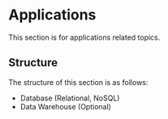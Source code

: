# Applications

This section is for applications related topics.

## Structure

The structure of this section is as follows:

- Database (Relational, NoSQL)
- Data Warehouse (Optional)
